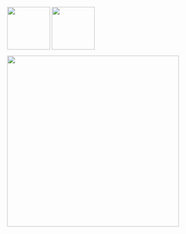 <a href="URL_REDIRECT" target="blank"><img align="center" src="https://media.discordapp.net/attachments/844727892671987722/946784351398535178/png-clipart-c-logo-the-c-programming-language-computer-icons-computer-programming-source-code-programming-miscellaneous-template-removebg-preview_3.png" height="100" /></a>
<a href="URL_REDIRECT" target="blank"><img align="center" src="" height="100" /></a>

<img src="https://github-readme-stats.vercel.app/api?username=Veuqx0&show_icons=true&theme=ADD_THEME_HERE" width="400">

